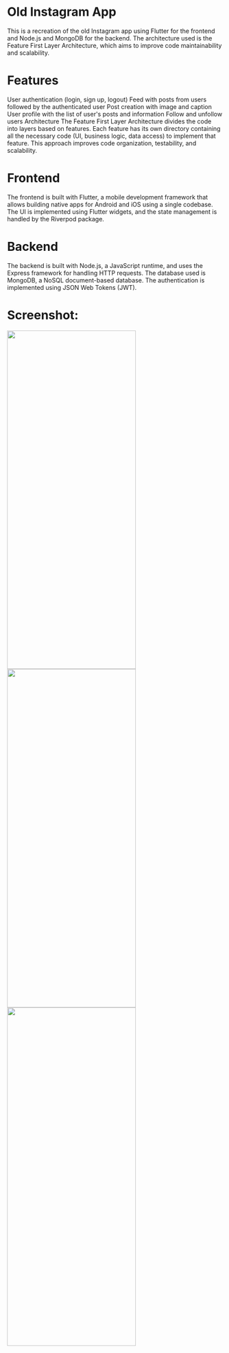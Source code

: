 # Old Instagram App
This is a recreation of the old Instagram app using Flutter for the frontend and Node.js and MongoDB for the backend. The architecture used is the Feature First Layer Architecture, which aims to improve code maintainability and scalability.

# Features
User authentication (login, sign up, logout)
Feed with posts from users followed by the authenticated user
Post creation with image and caption
User profile with the list of user's posts and information
Follow and unfollow users
Architecture
The Feature First Layer Architecture divides the code into layers based on features. Each feature has its own directory containing all the necessary code (UI, business logic, data access) to implement that feature. This approach improves code organization, testability, and scalability.

# Frontend
The frontend is built with Flutter, a mobile development framework that allows building native apps for Android and iOS using a single codebase. The UI is implemented using Flutter widgets, and the state management is handled by the Riverpod package.

# Backend
The backend is built with Node.js, a JavaScript runtime, and uses the Express framework for handling HTTP requests. The database used is MongoDB, a NoSQL document-based database. The authentication is implemented using JSON Web Tokens (JWT).

# Screenshot: 

<img src="https://github.com/IsmailAbdirahman/atsni/assets/56909567/7586f3af-12a4-4d3a-84d0-e2f3677c6bf7" width="300" height="790">


<img src="https://github.com/IsmailAbdirahman/atsni/assets/56909567/e9947d57-a922-4cf1-b13d-bdde32887ea7" width="300" height="790">

<img src="https://github.com/IsmailAbdirahman/atsni/assets/56909567/de27f4eb-79be-412d-9a27-6afa4918f3ea" width="300" height="790">







